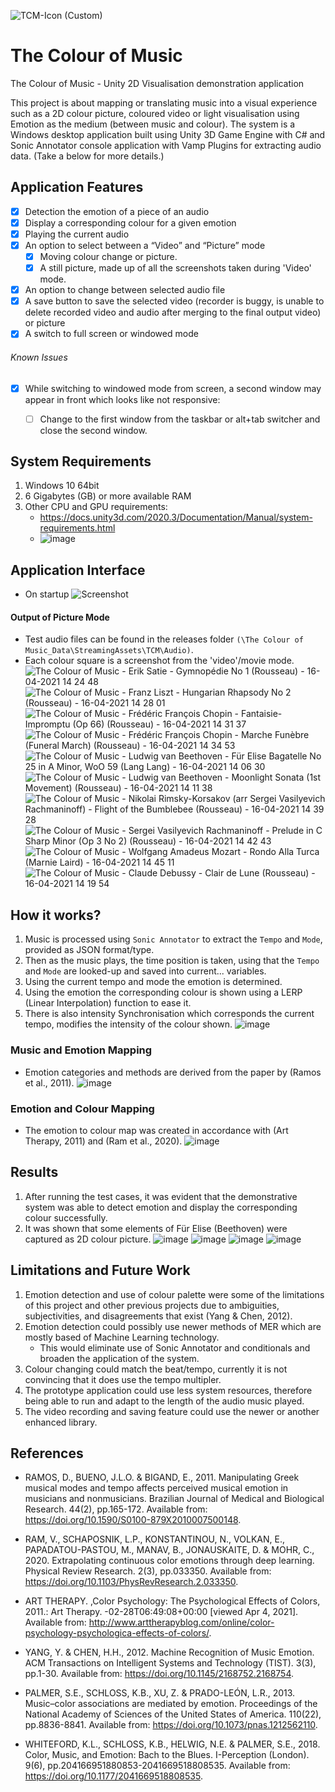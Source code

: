 ![TCM-Icon (Custom)](https://user-images.githubusercontent.com/23151263/115999184-bbfc5400-a5e2-11eb-8dd2-029b38d0eba0.png)

# The Colour of Music
The Colour of Music - Unity 2D Visualisation demonstration application 

This project is about mapping or translating music into a visual experience such as a 2D colour picture, coloured video or light visualisation using Emotion as the medium (between music and colour). The system is a Windows desktop application built using Unity 3D Game Engine with C# and Sonic Annotator console application with Vamp Plugins for extracting audio data. (Take a below for more details.)


## Application Features
- [x] Detection the emotion of a piece of an audio 
- [x] Display a corresponding colour for a given emotion
- [x] Playing the current audio
- [x] An option to select between a “Video” and “Picture” mode
  - [x] Moving colour change or picture.
  - [x] A still picture, made up of all the screenshots taken during 'Video' mode.
- [x] An option to change between selected audio file
- [x] A save button to save the selected video (recorder is buggy, is unable to delete recorded video and audio after merging to the final output video) or picture
- [x] A switch to full screen or windowed mode

###### Known Issues
- [x] While switching to windowed mode from screen, a second window may appear in front which looks like not responsive:
  - [ ] Change to the first window from the taskbar or alt+tab switcher and close the second window.
  
  
## System Requirements
1. Windows 10 64bit
2. 6 Gigabytes (GB) or more available RAM
3. Other CPU and GPU requirements:
   - https://docs.unity3d.com/2020.3/Documentation/Manual/system-requirements.html
   - ![image](https://user-images.githubusercontent.com/23151263/115573608-ceac1b80-a2b8-11eb-8006-27131c40e25b.png "System requirements for Unity Desktop 2020 LTS")


## Application Interface
- On startup
![Screenshot](https://user-images.githubusercontent.com/23151263/115565017-eb445580-a2b0-11eb-8f6d-9936757c6421.png "App Controls and Logo")

#### Output of Picture Mode
- Test audio files can be found in the releases folder `(\The Colour of Music_Data\StreamingAssets\TCM\Audio)`.
- Each colour square is a screenshot from the 'video'/movie mode.
![The Colour of Music - Erik Satie - Gymnopédie No  1 (Rousseau) - 16-04-2021 14 24 48](https://user-images.githubusercontent.com/23151263/115564399-57728980-a2b0-11eb-9646-305ed4f34948.png "Erik Satie - Gymnopédie No  1 (Rousseau)")
![The Colour of Music - Franz Liszt - Hungarian Rhapsody No   2 (Rousseau) - 16-04-2021 14 28 01](https://user-images.githubusercontent.com/23151263/115564406-580b2000-a2b0-11eb-9241-1268ff2edf0e.png "Franz Liszt - Hungarian Rhapsody No   2 (Rousseau)")
![The Colour of Music - Frédéric François Chopin - Fantaisie-Impromptu (Op  66) (Rousseau) - 16-04-2021 14 31 37](https://user-images.githubusercontent.com/23151263/115564411-58a3b680-a2b0-11eb-8681-ccd06c18050a.png "Frédéric François Chopin - Fantaisie-Impromptu (Op  66) (Rousseau)")
![The Colour of Music - Frédéric François Chopin - Marche Funèbre (Funeral March) (Rousseau) - 16-04-2021 14 34 53](https://user-images.githubusercontent.com/23151263/115564413-58a3b680-a2b0-11eb-94e9-132798be59f3.png "Frédéric François Chopin - Marche Funèbre (Funeral March) (Rousseau)")
![The Colour of Music - Ludwig van Beethoven - Für Elise Bagatelle No  25 in A Minor, WoO 59 (Lang Lang) - 16-04-2021 14 06 30](https://user-images.githubusercontent.com/23151263/115564415-593c4d00-a2b0-11eb-8a2d-7b8c08c4f5d8.png "Ludwig van Beethoven - Für Elise Bagatelle No  25 in A Minor, WoO 59 (Lang Lang)")
![The Colour of Music - Ludwig van Beethoven - Moonlight Sonata (1st Movement) (Rousseau) - 16-04-2021 14 11 38](https://user-images.githubusercontent.com/23151263/115564416-593c4d00-a2b0-11eb-83da-59f0559c3acd.png "Ludwig van Beethoven - Moonlight Sonata (1st Movement) (Rousseau)")
![The Colour of Music - Nikolai Rimsky-Korsakov (arr  Sergei Vasilyevich Rachmaninoff) - Flight of the Bumblebee (Rousseau) - 16-04-2021 14 39 28](https://user-images.githubusercontent.com/23151263/115564420-593c4d00-a2b0-11eb-9891-45ea1adb470d.png "Nikolai Rimsky-Korsakov (arr  Sergei Vasilyevich Rachmaninoff) - Flight of the Bumblebee (Rousseau)")
![The Colour of Music - Sergei Vasilyevich Rachmaninoff - Prelude in C Sharp Minor (Op  3 No  2) (Rousseau) - 16-04-2021 14 42 43](https://user-images.githubusercontent.com/23151263/115564423-59d4e380-a2b0-11eb-822b-bf8ff9616685.png "Sergei Vasilyevich Rachmaninoff - Prelude in C Sharp Minor (Op  3 No  2) (Rousseau)")
![The Colour of Music - Wolfgang Amadeus Mozart - Rondo Alla Turca (Marnie Laird) - 16-04-2021 14 45 11](https://user-images.githubusercontent.com/23151263/115564425-59d4e380-a2b0-11eb-9593-08344c51254e.png "Wolfgang Amadeus Mozart - Rondo Alla Turca (Marnie Laird)")
![The Colour of Music - Claude Debussy - Clair de Lune (Rousseau) - 16-04-2021 14 19 54](https://user-images.githubusercontent.com/23151263/115564426-5a6d7a00-a2b0-11eb-94b9-e9cbb9275499.png "Claude Debussy - Clair de Lune (Rousseau)")


## How it works?
1. Music is processed using `Sonic Annotator` to extract the `Tempo` and `Mode`, provided as JSON format/type. 
2. Then as the music plays, the time position is taken, using that the `Tempo` and `Mode` are looked-up and saved into current... variables.
3. Using the current tempo and mode the emotion is determined.    
4. Using the emotion the corresponding colour is shown using a LERP (Linear Interpolation) function to ease it.
5. There is also intensity Synchronisation which corresponds the current tempo, modifies the intensity of the colour shown.
![image](https://user-images.githubusercontent.com/23151263/116756435-fd866800-aa03-11eb-9204-233c3b17d2a8.png)

### Music and Emotion Mapping
- Emotion categories and methods are derived from the paper by (Ramos et al., 2011).
![image](https://user-images.githubusercontent.com/23151263/116757968-19d7d400-aa07-11eb-8f3e-0af51c466d34.png)


### Emotion and Colour Mapping
- The emotion to colour map was created in accordance with (Art Therapy, 2011) and (Ram et al., 2020).
![image](https://user-images.githubusercontent.com/23151263/116758048-4390fb00-aa07-11eb-8400-0e7d76cc196b.png)


## Results
1. After running the test cases, it was evident that the demonstrative system was able to detect emotion and display the corresponding colour successfully.
2. It was shown that some elements of Für Elise (Beethoven) were captured as 2D colour picture.
![image](https://user-images.githubusercontent.com/23151263/116759067-50aee980-aa09-11eb-986c-9a95dc76d4a6.png)
![image](https://user-images.githubusercontent.com/23151263/116759026-3ecd4680-aa09-11eb-8523-8e5e091c3e70.png)
![image](https://user-images.githubusercontent.com/23151263/116759511-6670de80-aa0a-11eb-83a3-15020dda70c7.png)
![image](https://user-images.githubusercontent.com/23151263/116759049-4856ae80-aa09-11eb-8232-d1e276ed0f3e.png)

## Limitations and Future Work
1. Emotion detection and use of colour palette were some of the limitations of this project and other previous projects due to ambiguities, subjectivities, and disagreements that exist (Yang & Chen, 2012).
2. Emotion detection could possibly use newer methods of MER which are mostly based of Machine Learning technology.
    - This would eliminate use of Sonic Annotator and conditionals and broaden the application of the system.
4. Colour changing could match the beat/tempo, currently it is not convincing that it does use the tempo multipler.
5. The prototype application could use less system resources, therefore being able to run and adapt to the length of the audio music played.
6. The video recording and saving feature could use the newer or another enhanced library.


## References
- RAMOS, D., BUENO, J.L.O. & BIGAND, E., 2011. Manipulating Greek musical modes and tempo affects perceived musical emotion in musicians and nonmusicians. Brazilian Journal of Medical and Biological Research. 44(2), pp.165-172. Available from: https://doi.org/10.1590/S0100-879X2010007500148.
- RAM, V., SCHAPOSNIK, L.P., KONSTANTINOU, N., VOLKAN, E., PAPADATOU-PASTOU, M., MANAV, B., JONAUSKAITE, D. & MOHR, C., 2020. Extrapolating continuous color emotions through deep learning. Physical Review Research. 2(3), pp.033350. Available from: https://doi.org/10.1103/PhysRevResearch.2.033350.
- ART THERAPY. ,Color Psychology: The Psychological Effects of Colors, 2011.: Art Therapy. -02-28T06:49:08+00:00 [viewed Apr 4, 2021]. Available from: http://www.arttherapyblog.com/online/color-psychology-psychologica-effects-of-colors/.

- YANG, Y. & CHEN, H.H., 2012. Machine Recognition of Music Emotion. ACM Transactions on Intelligent Systems and Technology (TIST). 3(3), pp.1-30. Available from: https://doi.org/10.1145/2168752.2168754.
- PALMER, S.E., SCHLOSS, K.B., XU, Z. & PRADO-LEÓN, L.R., 2013. Music–color associations are mediated by emotion. Proceedings of the National Academy of Sciences of the United States of America. 110(22), pp.8836-8841. Available from: https://doi.org/10.1073/pnas.1212562110.
- WHITEFORD, K.L., SCHLOSS, K.B., HELWIG, N.E. & PALMER, S.E., 2018. Color, Music, and Emotion: Bach to the Blues. I-Perception (London). 9(6), pp.204166951880853-2041669518808535. Available from: https://doi.org/10.1177/2041669518808535.
